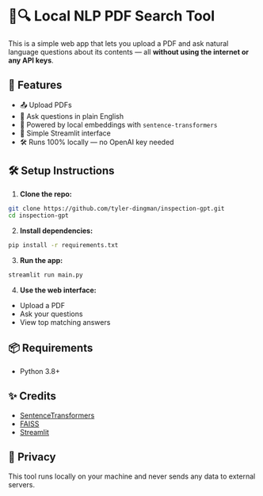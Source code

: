 # 📄🔍 Local NLP PDF Search Tool

This is a simple web app that lets you upload a PDF and ask natural language questions about its contents — all **without using the internet or any API keys**.

## 🚀 Features
- 📤 Upload PDFs
- 🔎 Ask questions in plain English
- 🧠 Powered by local embeddings with `sentence-transformers`
- 💬 Simple Streamlit interface
- 🛠 Runs 100% locally — no OpenAI key needed

## 🛠 Setup Instructions

1. **Clone the repo:**
```bash
git clone https://github.com/tyler-dingman/inspection-gpt.git
cd inspection-gpt
```

2. **Install dependencies:**
```bash
pip install -r requirements.txt
```

3. **Run the app:**
```bash
streamlit run main.py
```

4. **Use the web interface:**
- Upload a PDF
- Ask your questions
- View top matching answers

## 📦 Requirements
- Python 3.8+

## ✨ Credits
- [SentenceTransformers](https://www.sbert.net/)
- [FAISS](https://github.com/facebookresearch/faiss)
- [Streamlit](https://streamlit.io/)

## 🔐 Privacy
This tool runs locally on your machine and never sends any data to external servers.